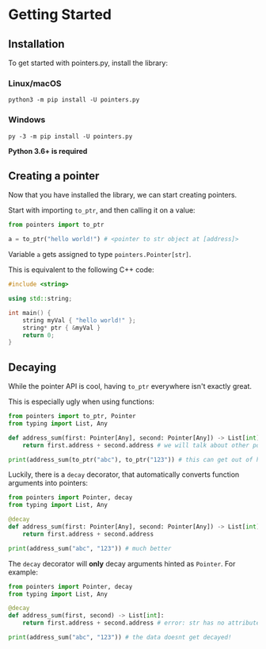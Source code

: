 # Getting Started

## Installation

To get started with pointers.py, install the library:

### Linux/macOS

```
python3 -m pip install -U pointers.py
```

### Windows

```
py -3 -m pip install -U pointers.py
```

**Python 3.6+ is required**

## Creating a pointer

Now that you have installed the library, we can start creating pointers.

Start with importing `to_ptr`, and then calling it on a value:

```py
from pointers import to_ptr

a = to_ptr("hello world!") # <pointer to str object at [address]>
```

Variable `a` gets assigned to type `pointers.Pointer[str]`.

This is equivalent to the following C++ code:

```cpp
#include <string>

using std::string;

int main() {
    string myVal { "hello world!" };
    string* ptr { &myVal }
    return 0;
}
```

## Decaying

While the pointer API is cool, having `to_ptr` everywhere isn't exactly great.

This is especially ugly when using functions:

```py
from pointers import to_ptr, Pointer
from typing import List, Any

def address_sum(first: Pointer[Any], second: Pointer[Any]) -> List[int]:
    return first.address + second.address # we will talk about other pointer attributes later

print(address_sum(to_ptr("abc"), to_ptr("123")) # this can get out of hand very quickly!
```

Luckily, there is a `decay` decorator, that automatically converts function arguments into pointers:

```py
from pointers import Pointer, decay
from typing import List, Any

@decay
def address_sum(first: Pointer[Any], second: Pointer[Any]) -> List[int]:
    return first.address + second.address

print(address_sum("abc", "123")) # much better
```

The `decay` decorator will **only** decay arguments hinted as `Pointer`. For example:

```py
from pointers import Pointer, decay
from typing import List, Any

@decay
def address_sum(first, second) -> List[int]:
    return first.address + second.address # error: str has no attribute address

print(address_sum("abc", "123")) # the data doesnt get decayed!
```
